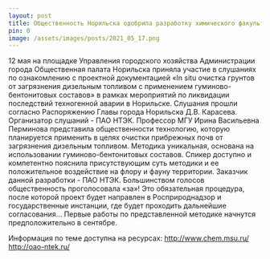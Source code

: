 ```yaml
---
layout: post
title: Общественность Норильска одобрила разработку химического факультета МГУ для очистки грунтов
pin: 0
image: /assets/images/posts/2021_05_17.png
---
```


12 мая на площадке Управления городского хозяйства Администрации города Общественная палата Норильска приняла участие в  слушаниях по ознакомлению с проектной документацией «In situ очистка грунтов от загрязнения дизельным топливом с применением гуминово-бентонитовых составов» в рамках мероприятий по ликвидации последствий техногенной аварии в Норильске. Слушания прошли согласно Распоряжению Главы города Норильска Д.В. Карасева. Организатор слушаний - ПАО НТЭК. Профессор МГУ Ирина Васильевна Перминова представила общественности  технологию, которую планируется применить в целях очистки прибрежных почв от загрязнения дизельным топливом. Методика уникальная, основана на использовании гуминово-бентонитовых составов. Спикер доступно и компетентно пояснила присутствующим суть методики и ее положительное воздействие на флору и фауну территории. Заказчик данной разработки - ПАО НТЭК. Большинством голосов общественность проголосовала «за»! Это обязательная процедура, после которой  проект будет направлен в Росприроднадзор и государственные инстанции,  где будет проходить дальнейшие согласования... Первые работы по представленной методике  начнутся предположительно  в сентябре. 

Информация по теме доступна на ресурсах:
http://www.chem.msu.ru/
http://oao-ntek.ru/